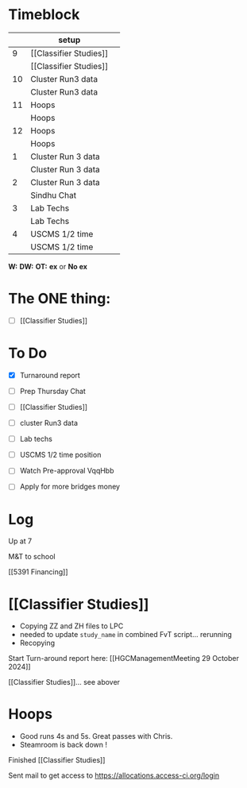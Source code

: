 # Timeblock

|     | setup                  |     |
| --- | ---------------------- | --- |
| 9   | [[Classifier Studies]] |     |
|     | [[Classifier Studies]] |     |
| 10  | Cluster Run3 data      |     |
|     | Cluster Run3 data      |     |
| 11  | Hoops                  |     |
|     | Hoops                  |     |
| 12  | Hoops                  |     |
|     | Hoops                  |     |
| 1   | Cluster Run 3 data     |     |
|     | Cluster Run 3 data     |     |
| 2   | Cluster Run 3 data     |     |
|     | Sindhu Chat            |     |
| 3   | Lab Techs              |     |
|     | Lab Techs              |     |
| 4   | USCMS 1/2 time         |     |
|     | USCMS 1/2 time         |     |

**W:**
**DW:**
**OT:**
**ex** or **No ex**

# The ONE thing: 
- [ ] [[Classifier Studies]]


# To Do
- [x] Turnaround report
- [ ] Prep Thursday Chat
- [ ] [[Classifier Studies]]
- [ ] cluster Run3 data
- [ ] Lab techs
- [ ] USCMS 1/2 time position
- [ ] Watch Pre-approval VqqHbb
- [ ] Apply for more bridges money


# Log

Up at 7

M&T to school

[[5391 Financing]]

# [[Classifier Studies]]
- Copying ZZ and ZH files to LPC
- needed to update `study_name` in combined FvT script... rerunning
- Recopying

Start Turn-around report here:
[[HGCManagementMeeting 29 October 2024]]

[[Classifier Studies]]... see abover

# Hoops 
- Good runs 4s and 5s.  Great passes with Chris.
- Steamroom is back down !

Finished [[Classifier Studies]] 

Sent mail to get access to https://allocations.access-ci.org/login